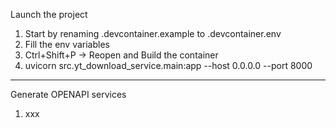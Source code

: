 Launch the project

1. Start by renaming .devcontainer.example to .devcontainer.env
2. Fill the env variables
3. Ctrl+Shift+P -> Reopen and Build the container
4. uvicorn src.yt_download_service.main:app --host 0.0.0.0 --port 8000

---

Generate OPENAPI services

1. xxx